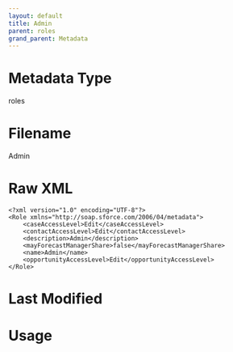 ```yaml
---
layout: default
title: Admin
parent: roles
grand_parent: Metadata
---
```

# Metadata Type
roles


# Filename 
Admin


# Raw XML
```
<?xml version="1.0" encoding="UTF-8"?>
<Role xmlns="http://soap.sforce.com/2006/04/metadata">
    <caseAccessLevel>Edit</caseAccessLevel>
    <contactAccessLevel>Edit</contactAccessLevel>
    <description>Admin</description>
    <mayForecastManagerShare>false</mayForecastManagerShare>
    <name>Admin</name>
    <opportunityAccessLevel>Edit</opportunityAccessLevel>
</Role>
```


# Last Modified


# Usage
